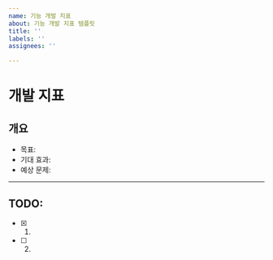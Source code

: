 ```yaml
---
name: 기능 개발 지표
about: 기능 개발 지표 템플릿
title: ''
labels: ''
assignees: ''

---
```


# 개발 지표
## 개요
- 목표: 
- 기대 효과: 
- 예상 문제: 

---
## TODO:
- [x] 1.
- [ ] 2.
